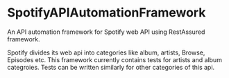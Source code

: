 # SpotifyAPIAutomationFramework
An API automation framework for Spotify web API using RestAssured framework.

Spotify divides its web api into categories like album, artists, Browse, Episodes etc. This framework currently contains tests for artists and album categroies. Tests can be written similarly for other categories of this api. 
